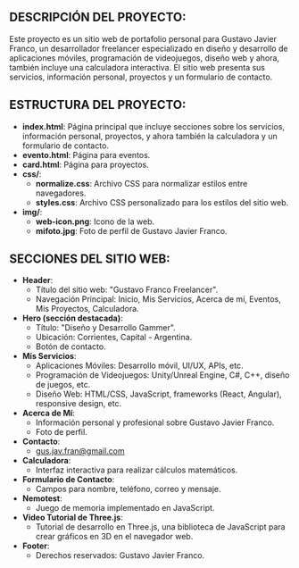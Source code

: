 ## DESCRIPCIÓN DEL PROYECTO:

Este proyecto es un sitio web de portafolio personal para Gustavo Javier Franco, un desarrollador freelancer especializado en diseño y desarrollo de aplicaciones móviles, programación de videojuegos, diseño web y ahora, también incluye una calculadora interactiva. El sitio web presenta sus servicios, información personal, proyectos y un formulario de contacto.

## ESTRUCTURA DEL PROYECTO:

- **index.html**: Página principal que incluye secciones sobre los servicios, información personal, proyectos, y ahora también la calculadora y un formulario de contacto.
- **evento.html**: Página para eventos.
- **card.html**: Página para proyectos.
- **css/**:
  - **normalize.css**: Archivo CSS para normalizar estilos entre navegadores.
  - **styles.css**: Archivo CSS personalizado para los estilos del sitio web.
- **img/**:
  - **web-icon.png**: Icono de la web.
  - **mifoto.jpg**: Foto de perfil de Gustavo Javier Franco.

## SECCIONES DEL SITIO WEB:

- **Header**:
  - Título del sitio web: "Gustavo Franco Freelancer".
  - Navegación Principal: Inicio, Mis Servicios, Acerca de mí, Eventos, Mis Proyectos, Calculadora.
- **Hero (sección destacada)**:
  - Título: "Diseño y Desarrollo Gammer".
  - Ubicación: Corrientes, Capital - Argentina.
  - Botón de contacto.
- **Mis Servicios**:
  - Aplicaciones Móviles: Desarrollo móvil, UI/UX, APIs, etc.
  - Programación de Videojuegos: Unity/Unreal Engine, C#, C++, diseño de juegos, etc.
  - Diseño Web: HTML/CSS, JavaScript, frameworks (React, Angular), responsive design, etc.
- **Acerca de Mí**:
  - Información personal y profesional sobre Gustavo Javier Franco.
  - Foto de perfil.
- **Contacto**:
  - gus.jav.fran@gmail.com
- **Calculadora**:
  - Interfaz interactiva para realizar cálculos matemáticos.
- **Formulario de Contacto**:
  - Campos para nombre, teléfono, correo y mensaje.
- **Nemotest**:
  - Juego de memoria implementado en JavaScript.
- **Video Tutorial de Three.js**:
  - Tutorial de desarrollo en Three.js, una biblioteca de JavaScript para crear gráficos en 3D en el navegador web.
- **Footer**:
  - Derechos reservados: Gustavo Javier Franco.
